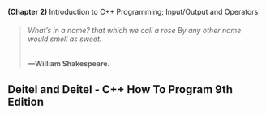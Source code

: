 **(Chapter 2)** Introduction to C++ Programming; Input/Output and Operators

>###### What’s in a name? that which we call a rose By any other name would smell as sweet.
>####  —William Shakespeare.


## Deitel and Deitel - C++ How To Program 9th Edition
